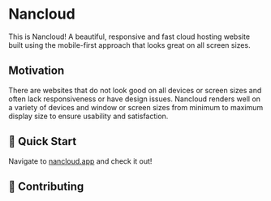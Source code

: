 # Nancloud 

This is Nancloud! A beautiful, responsive and fast cloud hosting website built using the mobile-first approach that looks great on all screen sizes.

## Motivation

There are websites that do not look good on all devices or screen sizes and often lack responsiveness or have design issues. Nancloud renders well on a variety of devices and window or screen sizes from minimum to maximum display size to ensure usability and satisfaction.

## 🚀 Quick Start

Navigate to [nancloud.app](https://nancloud.vercel.app/) and check it out!

## 🤝 Contributing

